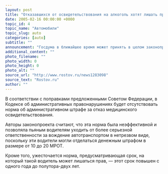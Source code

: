 ```yaml
---
layout: post
title: "Отказавшихся от освидетельствования на алкоголь хотят лишать прав на 1,5-2 года"
date: 2005-02-16 00:00:00 +0000
topic_id: 4
topic_name: "Автомобили"
topic_slug: auto
categories: [auto]
subtitle: ""
announcement: "Госдума в ближайшее время может принять в целом законопроект, в соответствии с которым водителей будут лишать прав на полтора-два года, если они откажутся проходить медицинское освидетельствование на состояние опьянения. Соответствующие изменения в Кодекс РФ об административных правонарушениях депутаты рассмотрят во втором чтении в ближайшую среду, пишет Газета.ru."
additional_content: ""
photo_filename: ""
photo_width: 0
photo_height: 0
photo_alt: ""
source_url: "http://www.rostov.ru/news1283098"
source_text: "Rostov.ru"
author: ""
---
```

В соответствии с поправками предложенными Советом Федерации, в Кодексе об административных правонарушениях будет отсутствовать норма об административном штрафе за отказ медицинского освидетельствования.

Авторы законопроекта считают, что эта норма была неэффективной и позволяла пьяным водителям уходить от более серьезной ответственности за вождение автотранспортом в нетрезвом виде, поскольку эти водители могли отделаться денежным штрафом в размере от 10 до 20 МРОТ.

Кроме того, ужесточается норма, предусматривающая срок, на который такой водитель может лишаться прав, &mdash; этот срок повышен с одного года до полутора-двух лет.
